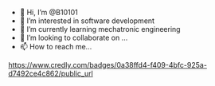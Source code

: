 - 👋 Hi, I’m @B10101
- 👀 I’m interested in software development
- 🌱 I’m currently learning mechatronic engineering
- 💞️ I’m looking to collaborate on ...
- 📫 How to reach me... 
<!---
B10101/B10101 is a ✨ special ✨ repository because its `README.md` (this file) appears on your GitHub profile.
You can click the Preview link to take a look at your changes.
--->
https://www.credly.com/badges/0a38ffd4-f409-4bfc-925a-d7492ce4c862/public_url
